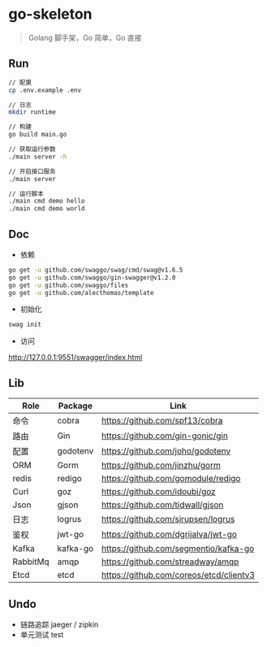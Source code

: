 # go-skeleton

> Golang 脚手架，Go 简单，Go 直接

## Run

```bash
// 配置
cp .env.example .env

// 日志
mkdir runtime

// 构建
go build main.go

// 获取运行参数
./main server -h

// 开启接口服务
./main server

// 运行脚本
./main cmd demo hello
./main cmd demo world
```

## Doc

* 依赖

```bash
go get -u github.com/swaggo/swag/cmd/swag@v1.6.5
go get -u github.com/swaggo/gin-swagger@v1.2.0 
go get -u github.com/swaggo/files
go get -u github.com/alecthomas/template
```

* 初始化

```bash
swag init
```

* 访问

http://127.0.0.1:9551/swagger/index.html

## Lib

|   Role   |   Package   |   Link   |
| ---- | ---- | ---- |
|   命令   |   cobra       |   https://github.com/spf13/cobra     |
|   路由   |   Gin       |   https://github.com/gin-gonic/gin     |
|   配置   |   godotenv  |   https://github.com/joho/godotenv     |
|   ORM    |   Gorm      |   https://github.com/jinzhu/gorm       |
|   redis  |   redigo    |   https://github.com/gomodule/redigo   |
|   Curl   |   goz       |   https://github.com/idoubi/goz        |
|   Json   |   gjson     |   https://github.com/tidwall/gjson     |
|   日志   |   logrus    |   https://github.com/sirupsen/logrus   |
|   鉴权   |   jwt-go    |   https://github.com/dgrijalva/jwt-go  |
|   Kafka   |   kafka-go    |   https://github.com/segmentio/kafka-go  |
|   RabbitMq   |   amqp    |   https://github.com/streadway/amqp  |
|   Etcd   |   etcd    |   https://github.com/coreos/etcd/clientv3 |

## Undo

* 链路追踪 jaeger / zipkin
* 单元测试 test
